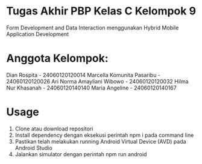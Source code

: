 # Tugas Akhir PBP Kelas C Kelompok 9
Form Development and Data Interaction menggunakan Hybrid Mobile Application Development

# Anggota Kelompok:
Dian Rospita - 24060120120014
Marcella Komunita Pasaribu - 24060120120026
Ari Norma Amayliani Wibowo - 24060120120032
Hilma Nur Khasanah - 24060120140140
Maria Angeline - 24060120140167

# Usage
1. Clone atau download repositori
2. Install dependency dengan eksekusi perintah npm i pada command line
3. Pastikan telah melakukan running Android Virtual Device (AVD) pada Android Studio
4. Jalankan simulator dengan perintah npm run android

